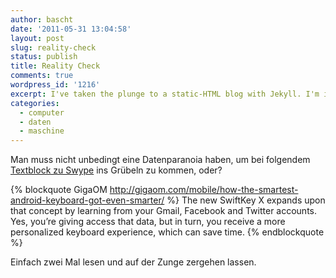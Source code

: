 ```yaml
---
author: bascht
date: '2011-05-31 13:04:58'
layout: post
slug: reality-check
status: publish
title: Reality Check
comments: true
wordpress_id: '1216'
excerpt: I've taken the plunge to a static-HTML blog with Jekyll. I'm impressed so far. I love having the whole she-bang in git, but then again the whole idea of a "datastore in git":/2008/04/13/git-as-a-data-store.html has fascinated me from the start.
categories:
  - computer
  - daten
  - maschine
---
```


Man muss nicht unbedingt eine Datenparanoia haben, um bei folgendem
[Textblock zu Swype](http://gigaom.com/mobile/how-the-smartest-android-keyboard-got-even-smarter/?utm_source=feedburner&utm_medium=feed&utm_campaign=Feed:+OmMalik+(GigaOM:+Tech) "Textblock zu Swype") ins
Grübeln zu kommen, oder?

{% blockquote GigaOM http://gigaom.com/mobile/how-the-smartest-android-keyboard-got-even-smarter/ %}
The new SwiftKey X expands upon that concept by learning from your Gmail, Facebook and Twitter accounts. Yes, you’re giving access that data, but in turn, you receive a more personalized keyboard experience, which can save time.
{% endblockquote %}

Einfach zwei Mal lesen und auf der Zunge zergehen lassen.



